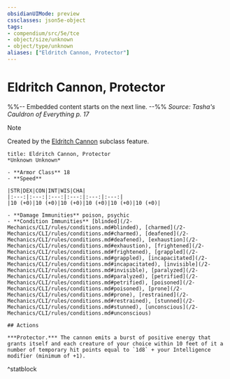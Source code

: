 ```yaml
---
obsidianUIMode: preview
cssclasses: json5e-object
tags:
- compendium/src/5e/tce
- object/size/unknown
- object/type/unknown
aliases: ["Eldritch Cannon, Protector"]
---
```

# Eldritch Cannon, Protector
%%-- Embedded content starts on the next line. --%%
*Source: Tasha's Cauldron of Everything p. 17*  

> [!note]
> Created by the [Eldritch Cannon](/2-Mechanics/CLI/classes/artificer-artillerist-tce.md#Eldritch%20Cannon%20(Level%203)) subclass feature.

```ad-statblock
title: Eldritch Cannon, Protector
*Unknown Unknown*

- **Armor Class** 18
- **Speed** 

|STR|DEX|CON|INT|WIS|CHA|
|:---:|:---:|:---:|:---:|:---:|:---:|
|10 (+0)|10 (+0)|10 (+0)|10 (+0)|10 (+0)|10 (+0)|

- **Damage Immunities** poison, psychic
- **Condition Immunities** [blinded](/2-Mechanics/CLI/rules/conditions.md#blinded), [charmed](/2-Mechanics/CLI/rules/conditions.md#charmed), [deafened](/2-Mechanics/CLI/rules/conditions.md#deafened), [exhaustion](/2-Mechanics/CLI/rules/conditions.md#exhaustion), [frightened](/2-Mechanics/CLI/rules/conditions.md#frightened), [grappled](/2-Mechanics/CLI/rules/conditions.md#grappled), [incapacitated](/2-Mechanics/CLI/rules/conditions.md#incapacitated), [invisible](/2-Mechanics/CLI/rules/conditions.md#invisible), [paralyzed](/2-Mechanics/CLI/rules/conditions.md#paralyzed), [petrified](/2-Mechanics/CLI/rules/conditions.md#petrified), [poisoned](/2-Mechanics/CLI/rules/conditions.md#poisoned), [prone](/2-Mechanics/CLI/rules/conditions.md#prone), [restrained](/2-Mechanics/CLI/rules/conditions.md#restrained), [stunned](/2-Mechanics/CLI/rules/conditions.md#stunned), [unconscious](/2-Mechanics/CLI/rules/conditions.md#unconscious)

## Actions

***Protector.*** The cannon emits a burst of positive energy that grants itself and each creature of your choice within 10 feet of it a number of temporary hit points equal to `1d8` + your Intelligence modifier (minimum of +1).
```
^statblock